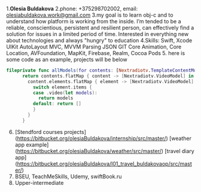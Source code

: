 1.**Olesia Buldakova**
2.phone: +375298702002, email: olesiabuldakova.work@gmail.com
3.my goal is to learn obj-с and to understand how platform is working from the inside. 
I’m tended to be a reliable, conscientious, persistent and resilient person, can effectively find a solution for issues in a limited period of time. Interested in everything new about technologies and always "hungry" to education
4.Skills: 
    Swift, 
    Xcode
    UIKit
    AutoLayout
    MVC, MVVM
    Parsing JSON
    GIT 
    Core Animation,
    Core Location,
    AVFoundation,
    MapKit,
    Firebase,
    Realm,
    Cocoa Pods
5. here is some code as an example, projects will be below
```swift
fileprivate func allModels(for contents: [Nextradiotv.TemplateContentModel]) -> [Nextradiotv.VideoModel] {
      return contents.flatMap { content -> [Nextradiotv.VideoModel] in
        content.elements.flatMap { element -> [Nextradiotv.VideoModel] in
          switch element.items {
          case .video(let models):
            return models
          default: return []
          }
        }
      }
```
6. [Stendford courses projects] (https://bitbucket.org/olesiaBuldakova/internship/src/master/)
   [weather app example] (https://bitbucket.org/olesiaBuldakova/weather/src/master/)
   [travel diary app] (https://bitbucket.org/olesiaBuldakova/l01_travel_buldakovaop/src/master/)
7. BSEU, TeachMeSkills, Udemy, swiftBook.ru
8. Upper-intermediate
